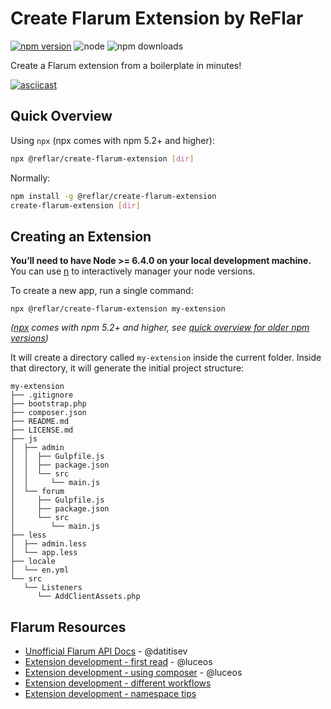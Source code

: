 # Create Flarum Extension by ReFlar

[![npm version](https://img.shields.io/npm/v/@reflar/create-flarum-extension.svg)](https://www.npmjs.com/package/@reflar/create-flarum-extension) ![node](https://img.shields.io/node/v/@reflar/create-flarum-extension.svg)
![npm downloads](https://img.shields.io/npm/dt/@reflar/create-flarum-extension.svg)

Create a Flarum extension from a boilerplate in minutes!

[![asciicast](https://asciinema.org/a/177728.png)](https://asciinema.org/a/177728)

## Quick Overview

Using `npx` (npx comes with npm 5.2+ and higher):
```sh
npx @reflar/create-flarum-extension [dir]
```

Normally:
```sh
npm install -g @reflar/create-flarum-extension
create-flarum-extension [dir]
```


## Creating an Extension


**You’ll need to have Node >= 6.4.0 on your local development machine.** You can use [n](https://www.npmjs.com/package/n) to interactively manager your node versions.

To create a new app, run a single command:

```
npx @reflar/create-flarum-extension my-extension
```
*([npx](https://medium.com/@maybekatz/introducing-npx-an-npm-package-runner-55f7d4bd282b) comes with npm 5.2+ and higher, see [quick overview for older npm versions](#quick-overview))*

It will create a directory called `my-extension` inside the current folder.
Inside that directory, it will generate the initial project structure:

```
my-extension
├── .gitignore
├── bootstrap.php
├── composer.json
├── README.md
├── LICENSE.md
├── js
│  ├── admin
│  │  ├── Gulpfile.js
│  │  ├── package.json
│  │  └── src
│  │     └── main.js
│  └── forum
│     ├── Gulpfile.js
│     ├── package.json
│     └── src
│        └── main.js
├── less
│  ├── admin.less
│  └── app.less
├── locale
│  └── en.yml
└── src
   └── Listeners
      └── AddClientAssets.php
```

## Flarum Resources

- [Unofficial Flarum API Docs](https://discuss.flarum.org/d/4421-flarum-php-api-docs) - @datitisev
- [Extension development - first read](https://discuss.flarum.org/d/1662-extension-developer-first-read) - @luceos
- [Extension development - using composer](https://discuss.flarum.org/d/1608-extension-development-using-composer-repositories-path) - @luceos
- [Extension development - different workflows](https://discuss.flarum.org/d/6320-extension-developers-show-us-your-workflow)
- [Extension development - namespace tips](https://discuss.flarum.org/d/9625-flarum-extension-namespacing-tips)
